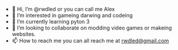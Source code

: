 - 👋 Hi, I’m @rwdled or you can call me Alex
- 👀 I’m interested in gameing darwing and codeing
- 🌱 I’m currently learning pyton 3 
- 💞️ I’m looking to collaborate on modding video games or makeing websites.
- 📫 How to reach me you can all reach me at rwdled@gmail.com

<!---
rwdled/rwdled is a ✨ special ✨ repository because its `README.md` (this file) appears on your GitHub profile.
You can click the Preview link to take a look at your changes.
--->
